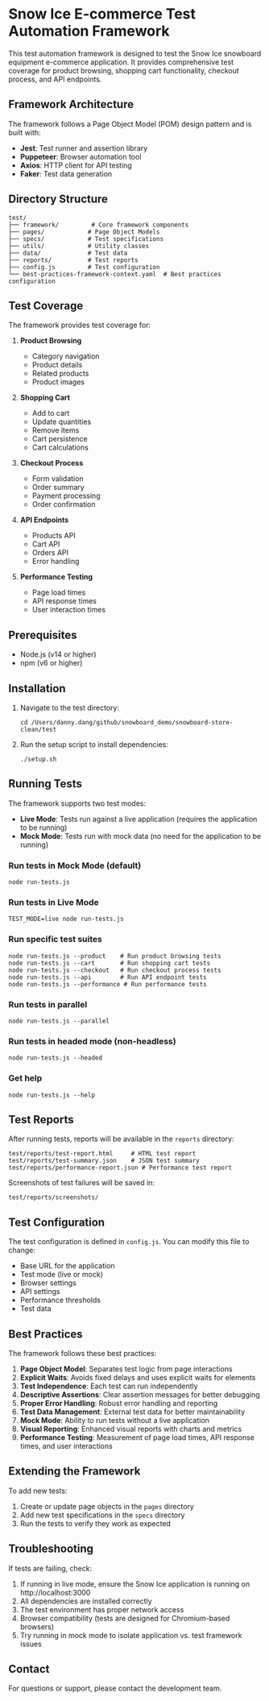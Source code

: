 # Snow Ice E-commerce Test Automation Framework

This test automation framework is designed to test the Snow Ice snowboard equipment e-commerce application. It provides comprehensive test coverage for product browsing, shopping cart functionality, checkout process, and API endpoints.

## Framework Architecture

The framework follows a Page Object Model (POM) design pattern and is built with:

- **Jest**: Test runner and assertion library
- **Puppeteer**: Browser automation tool
- **Axios**: HTTP client for API testing
- **Faker**: Test data generation

## Directory Structure

```
test/
├── framework/         # Core framework components
├── pages/            # Page Object Models
├── specs/            # Test specifications
├── utils/            # Utility classes
├── data/             # Test data
├── reports/          # Test reports
├── config.js         # Test configuration
└── best-practices-framework-context.yaml  # Best practices configuration
```

## Test Coverage

The framework provides test coverage for:

1. **Product Browsing**
   - Category navigation
   - Product details
   - Related products
   - Product images

2. **Shopping Cart**
   - Add to cart
   - Update quantities
   - Remove items
   - Cart persistence
   - Cart calculations

3. **Checkout Process**
   - Form validation
   - Order summary
   - Payment processing
   - Order confirmation

4. **API Endpoints**
   - Products API
   - Cart API
   - Orders API
   - Error handling

5. **Performance Testing**
   - Page load times
   - API response times
   - User interaction times

## Prerequisites

- Node.js (v14 or higher)
- npm (v6 or higher)

## Installation

1. Navigate to the test directory:
   ```
   cd /Users/danny.dang/github/snowboard_demo/snowboard-store-clean/test
   ```

2. Run the setup script to install dependencies:
   ```
   ./setup.sh
   ```

## Running Tests

The framework supports two test modes:

- **Live Mode**: Tests run against a live application (requires the application to be running)
- **Mock Mode**: Tests run with mock data (no need for the application to be running)

### Run tests in Mock Mode (default)

```
node run-tests.js
```

### Run tests in Live Mode

```
TEST_MODE=live node run-tests.js
```

### Run specific test suites

```
node run-tests.js --product    # Run product browsing tests
node run-tests.js --cart       # Run shopping cart tests
node run-tests.js --checkout   # Run checkout process tests
node run-tests.js --api        # Run API endpoint tests
node run-tests.js --performance # Run performance tests
```

### Run tests in parallel

```
node run-tests.js --parallel
```

### Run tests in headed mode (non-headless)

```
node run-tests.js --headed
```

### Get help

```
node run-tests.js --help
```

## Test Reports

After running tests, reports will be available in the `reports` directory:

```
test/reports/test-report.html     # HTML test report
test/reports/test-summary.json    # JSON test summary
test/reports/performance-report.json # Performance test report
```

Screenshots of test failures will be saved in:

```
test/reports/screenshots/
```

## Test Configuration

The test configuration is defined in `config.js`. You can modify this file to change:

- Base URL for the application
- Test mode (live or mock)
- Browser settings
- API settings
- Performance thresholds
- Test data

## Best Practices

The framework follows these best practices:

1. **Page Object Model**: Separates test logic from page interactions
2. **Explicit Waits**: Avoids fixed delays and uses explicit waits for elements
3. **Test Independence**: Each test can run independently
4. **Descriptive Assertions**: Clear assertion messages for better debugging
5. **Proper Error Handling**: Robust error handling and reporting
6. **Test Data Management**: External test data for better maintainability
7. **Mock Mode**: Ability to run tests without a live application
8. **Visual Reporting**: Enhanced visual reports with charts and metrics
9. **Performance Testing**: Measurement of page load times, API response times, and user interactions

## Extending the Framework

To add new tests:

1. Create or update page objects in the `pages` directory
2. Add new test specifications in the `specs` directory
3. Run the tests to verify they work as expected

## Troubleshooting

If tests are failing, check:

1. If running in live mode, ensure the Snow Ice application is running on http://localhost:3000
2. All dependencies are installed correctly
3. The test environment has proper network access
4. Browser compatibility (tests are designed for Chromium-based browsers)
5. Try running in mock mode to isolate application vs. test framework issues

## Contact

For questions or support, please contact the development team.
